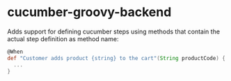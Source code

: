 # cucumber-groovy-backend

Adds support for defining cucumber steps using methods that contain the actual step definition as method name:

```groovy
@When
def "Customer adds product {string} to the cart"(String productCode) {
  ...
}
```
